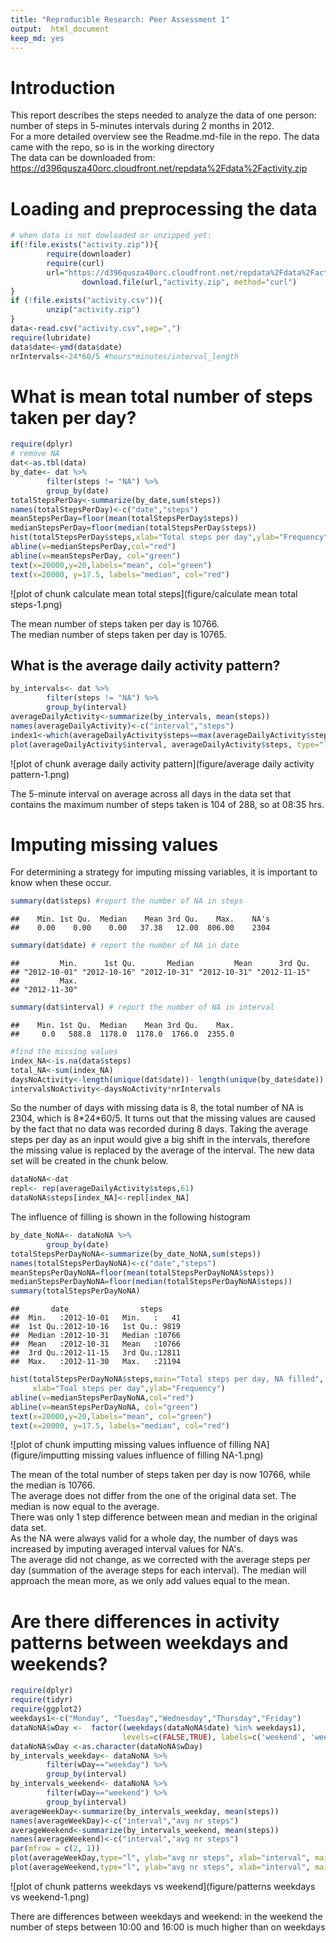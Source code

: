 ```yaml
---
title: "Reproducible Research: Peer Assessment 1"
output:  html_document
keep_md: yes
---
```


# Introduction

This report describes the steps needed to analyze the data of one person:  
number of steps in 5-minutes intervals during 2 months in 2012.  
For a more detailed overview see the Readme.md-file in the repo. 
The data came with the repo, so is in the working directory  
The data can be downloaded from: https://d396qusza40orc.cloudfront.net/repdata%2Fdata%2Factivity.zip

# Loading and preprocessing the data


```r
# when data is not dowloaded or unzipped yet:
if(!file.exists("activity.zip")){
        require(downloader)
        require(curl)
        url="https://d396qusza40orc.cloudfront.net/repdata%2Fdata%2Factivity.zip"
                download.file(url,"activity.zip", method="curl")
}
if (!file.exists("activity.csv")){
        unzip("activity.zip")
}
data<-read.csv("activity.csv",sep=",")
require(lubridate)
data$date<-ymd(data$date)
nrIntervals<-24*60/5 #hours*minutes/interval_length
```

# What is mean total number of steps taken per day?


```r
require(dplyr)
# remove NA
dat<-as.tbl(data)
by_date<- dat %>%
        filter(steps != "NA") %>%
        group_by(date)
totalStepsPerDay<-summarize(by_date,sum(steps))
names(totalStepsPerDay)<-c("date","steps")
meanStepsPerDay=floor(mean(totalStepsPerDay$steps))
medianStepsPerDay=floor(median(totalStepsPerDay$steps))
hist(totalStepsPerDay$steps,xlab="Total steps per day",ylab="Frequency",main="Total steps per day, NA removed")
abline(v=medianStepsPerDay,col="red")
abline(v=meanStepsPerDay, col="green")
text(x=20000,y=20,labels="mean", col="green")
text(x=20000, y=17.5, labels="median", col="red")
```

![plot of chunk calculate mean total steps](figure/calculate mean total steps-1.png) 
  
 
The mean number of steps taken per day is 10766.  
The median number of steps taken per day is 10765.  



## What is the average daily activity pattern?


```r
by_intervals<- dat %>%
        filter(steps != "NA") %>%
        group_by(interval)
averageDailyActivity<-summarize(by_intervals, mean(steps))
names(averageDailyActivity)<-c("interval","steps")
index1<-which(averageDailyActivity$steps==max(averageDailyActivity$steps))
plot(averageDailyActivity$interval, averageDailyActivity$steps, type="l", xlab=" interval", ylab="avg nr steps", main="Average daily steps, NA removed")
```

![plot of chunk average daily activity pattern](figure/average daily activity pattern-1.png) 
  

The 5-minute interval on average across all days in the data set that contains the maximum number of steps taken is 104 of 288, so at 08:35 hrs.


# Imputing missing values  

For determining a strategy for imputing missing variables, it is important to know when these occur.



```r
summary(dat$steps) #report the number of NA in steps
```

```
##    Min. 1st Qu.  Median    Mean 3rd Qu.    Max.    NA's 
##    0.00    0.00    0.00   37.38   12.00  806.00    2304
```

```r
summary(dat$date) # report the number of NA in date
```

```
##         Min.      1st Qu.       Median         Mean      3rd Qu. 
## "2012-10-01" "2012-10-16" "2012-10-31" "2012-10-31" "2012-11-15" 
##         Max. 
## "2012-11-30"
```

```r
summary(dat$interval) # report the number of NA in interval
```

```
##    Min. 1st Qu.  Median    Mean 3rd Qu.    Max. 
##     0.0   588.8  1178.0  1178.0  1766.0  2355.0
```

```r
#find the missing values
index_NA<-is.na(data$steps)
total_NA<-sum(index_NA)
daysNoActivity<-length(unique(dat$date))- length(unique(by_date$date))
intervalsNoActivity<-daysNoActivity*nrIntervals
```

So the number of days with missing data is 8, the total number of NA is 2304, which is 8\*24\*60/5.
It turns out that the missing values are caused by the fact that no data was recorded during 8 days. Taking the average steps per day as an input would give a big shift in the intervals, therefore the missing value is replaced by the average of the interval.
The new data set will be created in the chunk below.


```r
dataNoNA<-dat
repl<- rep(averageDailyActivity$steps,61)
dataNoNA$steps[index_NA]<-repl[index_NA]
```

The influence of filling is shown in the following histogram


```r
by_date_NoNA<- dataNoNA %>%
        group_by(date)
totalStepsPerDayNoNA<-summarize(by_date_NoNA,sum(steps))
names(totalStepsPerDayNoNA)<-c("date","steps")
meanStepsPerDayNoNA=floor(mean(totalStepsPerDayNoNA$steps))
medianStepsPerDayNoNA=floor(median(totalStepsPerDayNoNA$steps))
summary(totalStepsPerDayNoNA)
```

```
##       date                steps      
##  Min.   :2012-10-01   Min.   :   41  
##  1st Qu.:2012-10-16   1st Qu.: 9819  
##  Median :2012-10-31   Median :10766  
##  Mean   :2012-10-31   Mean   :10766  
##  3rd Qu.:2012-11-15   3rd Qu.:12811  
##  Max.   :2012-11-30   Max.   :21194
```

```r
hist(totalStepsPerDayNoNA$steps,main="Total steps per day, NA filled",
     xlab="Toal steps per day",ylab="Frequency")
abline(v=medianStepsPerDayNoNA,col="red")
abline(v=meanStepsPerDayNoNA, col="green")
text(x=20000,y=20,labels="mean", col="green")
text(x=20000, y=17.5, labels="median", col="red")
```

![plot of chunk imputting missing values influence of filling NA](figure/imputting missing values influence of filling NA-1.png) 
  
  
The mean of the total number of steps taken per day is now 10766, while the median is 10766.  
The average does not differ from the one of the original data set. The median is now equal to the average.  
There was only 1 step difference between mean and median in the original data set.  
As the NA were always valid for a whole day, the number of days was increased by imputing averaged interval values for NA's.  
The average did not change, as we corrected with the average steps per day (summation of the average steps for each interval). The median will approach the mean more, as we only add values equal to the mean.


# Are there differences in activity patterns between weekdays and weekends?


```r
require(dplyr)
require(tidyr)
require(ggplot2)
weekdays1<-c("Monday", "Tuesday","Wednesday","Thursday","Friday")
dataNoNA$wDay <-  factor((weekdays(dataNoNA$date) %in% weekdays1),
                         levels=c(FALSE,TRUE), labels=c('weekend', 'weekday'))
dataNoNA$wDay <-as.character(dataNoNA$wDay)
by_intervals_weekday<- dataNoNA %>%
        filter(wDay=="weekday") %>%
        group_by(interval)
by_intervals_weekend<- dataNoNA %>%
        filter(wDay=="weekend") %>%
        group_by(interval)
averageWeekDay<-summarize(by_intervals_weekday, mean(steps))
names(averageWeekDay)<-c("interval","avg nr steps")
averageWeekend<-summarize(by_intervals_weekend, mean(steps))
names(averageWeekend)<-c("interval","avg nr steps")
par(mfrow = c(2, 1))
plot(averageWeekDay,type="l", ylab="avg nr steps", xlab="interval", main="Weekday")
plot(averageWeekend,type="l", ylab="avg nr steps", xlab="interval", main="Weekend")
```

![plot of chunk patterns weekdays vs weekend](figure/patterns weekdays vs weekend-1.png) 

There are differences between weekdays and weekend: in the weekend the number of steps between 10:00 and 16:00 is much higher than on weekdays



